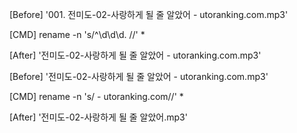 
[Before]
  '001. 전미도-02-사랑하게 될 줄 알았어 - utoranking.com.mp3'

[CMD]
  rename -n 's/^\d\d\d. //' *

[After]
  '전미도-02-사랑하게 될 줄 알았어 - utoranking.com.mp3'



[Before]
  '전미도-02-사랑하게 될 줄 알았어 - utoranking.com.mp3'

[CMD]
  rename -n 's/ - utoranking.com//' *
  
[After]
  '전미도-02-사랑하게 될 줄 알았어.mp3'
